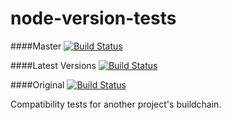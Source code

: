 node-version-tests
==================

####Master
[![Build Status](https://travis-ci.org/parsingphase/node-version-tests.svg?branch=master)](https://travis-ci.org/parsingphase/node-version-tests) 

####Latest Versions
[![Build Status](https://travis-ci.org/parsingphase/node-version-tests.svg?branch=latest-versions)](https://travis-ci.org/parsingphase/node-version-tests) 

####Original
[![Build Status](https://travis-ci.org/parsingphase/node-version-tests.svg?branch=original)](https://travis-ci.org/parsingphase/node-version-tests) 

Compatibility tests for another project's buildchain.

